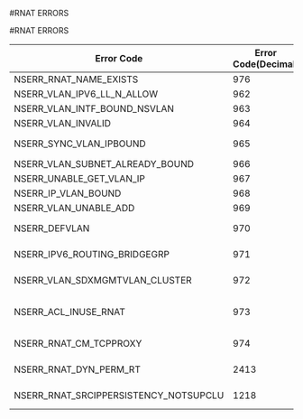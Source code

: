 #RNAT ERRORS

#RNAT ERRORS



<table><thead><tr><th>Error Code</th><th>Error Code(Decimal)</th><th>Error Code(Hex)</th><th>Error Message</th></tr></thead><tbody><tr><td>NSERR_RNAT_NAME_EXISTS</td><td>976</td><td>0x3d0</td><td>A RNAT with same name exists</td><tr><tr><td>NSERR_VLAN_IPV6_LL_N_ALLOW</td><td>962</td><td>0x3c2</td><td>IP address cannot be link-local address</td><tr><tr><td>NSERR_VLAN_INTF_BOUND_NSVLAN</td><td>963</td><td>0x3c3</td><td>Cannot unbind interface from nsvlan</td><tr><tr><td>NSERR_VLAN_INVALID</td><td>964</td><td>0x3c4</td><td>Incorrect vlan specified</td><tr><tr><td>NSERR_SYNC_VLAN_IPBOUND</td><td>965</td><td>0x3c5</td><td>Ipaddress binding/unbinding is not allowed on sync or default vlan</td><tr><tr><td>NSERR_VLAN_SUBNET_ALREADY_BOUND</td><td>966</td><td>0x3c6</td><td>Subnet already bound to this vlan</td><tr><tr><td>NSERR_UNABLE_GET_VLAN_IP</td><td>967</td><td>0x3c7</td><td>Unable to get vlan of the IPaddress</td><tr><tr><td>NSERR_IP_VLAN_BOUND</td><td>968</td><td>0x3c8</td><td>Ipaddress already bound to a vlan</td><tr><tr><td>NSERR_VLAN_UNABLE_ADD</td><td>969</td><td>0x3c9</td><td>Unable to add vlan</td><tr><tr><td>NSERR_DEFVLAN</td><td>970</td><td>0x3ca</td><td>Default VLAN or NSVLAN cannot be modified</td><tr><tr><td>NSERR_IPV6_ROUTING_BRIDGEGRP</td><td>971</td><td>0x3cb</td><td>vlan is part of a bridge group. Cannot enable routing</td><tr><tr><td>NSERR_VLAN_SDXMGMTVLAN_CLUSTER</td><td>972</td><td>0x3cc</td><td>Operation not permitted. vlan is SDX management vlan in a cluster</td><tr><tr><td>NSERR_ACL_INUSE_RNAT</td><td>973</td><td>0x3cd</td><td>This ACL is used for RNAT/NAT64/LSN/FORWARDINGSESSION. Action should be ALLOW</td><tr><tr><td>NSERR_RNAT_CM_TCPPROXY</td><td>974</td><td>0x3ce</td><td>TCPPROXY should be disabled for connection failover to work properly.</td><tr><tr><td>NSERR_RNAT_DYN_PERM_RT</td><td>2413</td><td>0x96d</td><td>RNAT cannot be configured on DYNAMIC/PERMANENT route</td><tr><tr><td>NSERR_RNAT_SRCIPPERSISTENCY_NOTSUPCLU</td><td>1218</td><td>0x4c2</td><td>RNAT SourceIPPersistency is not supported in Cluster.</td><tr></tbody></table>
